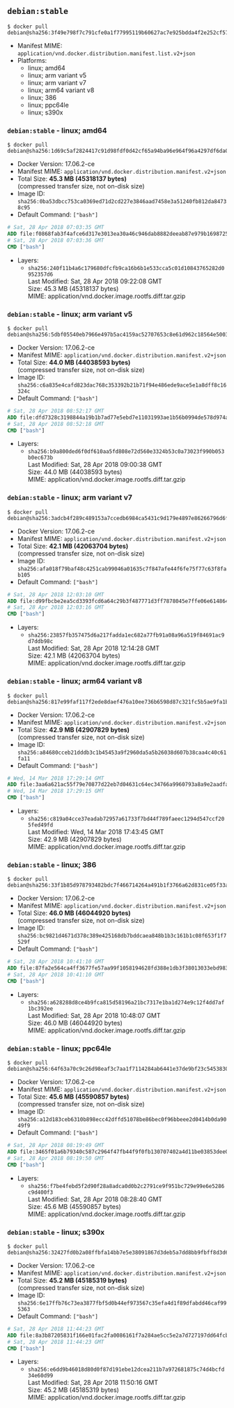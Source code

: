 ## `debian:stable`

```console
$ docker pull debian@sha256:3f49e798f7c791cfe0a1f77995119b60627ac7e925bdda4f2e252cf5702ad389
```

-	Manifest MIME: `application/vnd.docker.distribution.manifest.list.v2+json`
-	Platforms:
	-	linux; amd64
	-	linux; arm variant v5
	-	linux; arm variant v7
	-	linux; arm64 variant v8
	-	linux; 386
	-	linux; ppc64le
	-	linux; s390x

### `debian:stable` - linux; amd64

```console
$ docker pull debian@sha256:1d69c5af2824417c91d98fdf0d42cf65a94ba96e964f96a4297df6da04483f2a
```

-	Docker Version: 17.06.2-ce
-	Manifest MIME: `application/vnd.docker.distribution.manifest.v2+json`
-	Total Size: **45.3 MB (45318137 bytes)**  
	(compressed transfer size, not on-disk size)
-	Image ID: `sha256:0ba53dbcc753ca0369ed71d2cd227e3846aad7458e3a51240fb812da84738c95`
-	Default Command: `["bash"]`

```dockerfile
# Sat, 28 Apr 2018 07:03:35 GMT
ADD file:f0868fab3f4afce6d317e3013ea30a46c946dab8882deeab87e979b169872524 in / 
# Sat, 28 Apr 2018 07:03:36 GMT
CMD ["bash"]
```

-	Layers:
	-	`sha256:240f11b4a6c179680dfcfb9ca16b6b1e533cca5c01d10843765282d0952357d6`  
		Last Modified: Sat, 28 Apr 2018 09:22:08 GMT  
		Size: 45.3 MB (45318137 bytes)  
		MIME: application/vnd.docker.image.rootfs.diff.tar.gzip

### `debian:stable` - linux; arm variant v5

```console
$ docker pull debian@sha256:5dbf05540eb7966e497b5ac4159ac52707653c8e61d962c18564e5003b702298
```

-	Docker Version: 17.06.2-ce
-	Manifest MIME: `application/vnd.docker.distribution.manifest.v2+json`
-	Total Size: **44.0 MB (44038593 bytes)**  
	(compressed transfer size, not on-disk size)
-	Image ID: `sha256:c6a835e4cafd823dac768c353392b21b71f94e486ede9ace5e1a8dff8c16324c`
-	Default Command: `["bash"]`

```dockerfile
# Sat, 28 Apr 2018 08:52:17 GMT
ADD file:dfd7328c3198844a19b1b7ad77e5ebd7e11031993ae1b56b0994de578d974a50 in / 
# Sat, 28 Apr 2018 08:52:18 GMT
CMD ["bash"]
```

-	Layers:
	-	`sha256:b9a800ded6f0df610aa5fd808e72d560e3324b53c0a73023f990b053b0ec673b`  
		Last Modified: Sat, 28 Apr 2018 09:00:38 GMT  
		Size: 44.0 MB (44038593 bytes)  
		MIME: application/vnd.docker.image.rootfs.diff.tar.gzip

### `debian:stable` - linux; arm variant v7

```console
$ docker pull debian@sha256:3adcb4f289c489153a7ccedb6984ca5431c9d179e4897e86266796d6fc1c0f14
```

-	Docker Version: 17.06.2-ce
-	Manifest MIME: `application/vnd.docker.distribution.manifest.v2+json`
-	Total Size: **42.1 MB (42063704 bytes)**  
	(compressed transfer size, not on-disk size)
-	Image ID: `sha256:afa018f79baf48c4251cab99046a01635c7f847afe44f6fe75f77c63f8fab105`
-	Default Command: `["bash"]`

```dockerfile
# Sat, 28 Apr 2018 12:03:10 GMT
ADD file:d99fbcbe2ea5cd3393fcd6a64c29b3f487771d3ff7878045e7ffe06e61486437 in / 
# Sat, 28 Apr 2018 12:03:16 GMT
CMD ["bash"]
```

-	Layers:
	-	`sha256:23857fb357475d6a217fadda1ec682a77fb91a08a96a519f84691ac9d7ddb98c`  
		Last Modified: Sat, 28 Apr 2018 12:14:28 GMT  
		Size: 42.1 MB (42063704 bytes)  
		MIME: application/vnd.docker.image.rootfs.diff.tar.gzip

### `debian:stable` - linux; arm64 variant v8

```console
$ docker pull debian@sha256:817e99faf117f2ede8daef476a10ee736b6598d87c321fc5b5ae9fa1bd8c630c
```

-	Docker Version: 17.06.2-ce
-	Manifest MIME: `application/vnd.docker.distribution.manifest.v2+json`
-	Total Size: **42.9 MB (42907829 bytes)**  
	(compressed transfer size, not on-disk size)
-	Image ID: `sha256:a84680cceb21dddb3c1b45453a9f2960da5a5b26038d607b38caa4c40c61fa11`
-	Default Command: `["bash"]`

```dockerfile
# Wed, 14 Mar 2018 17:29:14 GMT
ADD file:3aa6a621ac55f79e70877d22eb7d04631c64ec34766a9960793a8a9e2aadfa50 in / 
# Wed, 14 Mar 2018 17:29:15 GMT
CMD ["bash"]
```

-	Layers:
	-	`sha256:c819a04cce37eadab72957a61733f7bd44f789faeec1294d547ccf205fed49fd`  
		Last Modified: Wed, 14 Mar 2018 17:43:45 GMT  
		Size: 42.9 MB (42907829 bytes)  
		MIME: application/vnd.docker.image.rootfs.diff.tar.gzip

### `debian:stable` - linux; 386

```console
$ docker pull debian@sha256:33f1b85d978793482bdc7f466714264a491b1f3766a62d831ce05f33a1bf2a51
```

-	Docker Version: 17.06.2-ce
-	Manifest MIME: `application/vnd.docker.distribution.manifest.v2+json`
-	Total Size: **46.0 MB (46044920 bytes)**  
	(compressed transfer size, not on-disk size)
-	Image ID: `sha256:bc9821d4671d378c389e425168db7bddcaea848b1b3c161b1c08f653f1f7529f`
-	Default Command: `["bash"]`

```dockerfile
# Sat, 28 Apr 2018 10:41:10 GMT
ADD file:87fa2e564ca4ff3677fe57aa99f1058194628fd388e1db3f38013033ebd983a6 in / 
# Sat, 28 Apr 2018 10:41:10 GMT
CMD ["bash"]
```

-	Layers:
	-	`sha256:a628288d8ce4b9fca815d58196a21bc7317e1ba1d274e9c12f4dd7af1bc392ee`  
		Last Modified: Sat, 28 Apr 2018 10:48:07 GMT  
		Size: 46.0 MB (46044920 bytes)  
		MIME: application/vnd.docker.image.rootfs.diff.tar.gzip

### `debian:stable` - linux; ppc64le

```console
$ docker pull debian@sha256:64f63a70c9c26d98eaf3c7aa1f7114284ab6441e37de9bf23c54538307b266f5
```

-	Docker Version: 17.06.2-ce
-	Manifest MIME: `application/vnd.docker.distribution.manifest.v2+json`
-	Total Size: **45.6 MB (45590857 bytes)**  
	(compressed transfer size, not on-disk size)
-	Image ID: `sha256:a12d183ceb6310b898ecc42dffd51078be86bec0f96bbeee2d0414b0da9049f9`
-	Default Command: `["bash"]`

```dockerfile
# Sat, 28 Apr 2018 08:19:49 GMT
ADD file:3465f01a6b79340c587c2964f47fb44f9f0fb130707402a4d11be03853dee058 in / 
# Sat, 28 Apr 2018 08:19:50 GMT
CMD ["bash"]
```

-	Layers:
	-	`sha256:f7be4febd5f2d90f28a8adca0d0b2c2791ce9f951bc729e99e6e5286c9d400f3`  
		Last Modified: Sat, 28 Apr 2018 08:28:40 GMT  
		Size: 45.6 MB (45590857 bytes)  
		MIME: application/vnd.docker.image.rootfs.diff.tar.gzip

### `debian:stable` - linux; s390x

```console
$ docker pull debian@sha256:32427fd0b2a08ffbfa14bb7e5e38091867d3deb5a7dd8bb9fbff8d3d6774dd79
```

-	Docker Version: 17.06.2-ce
-	Manifest MIME: `application/vnd.docker.distribution.manifest.v2+json`
-	Total Size: **45.2 MB (45185319 bytes)**  
	(compressed transfer size, not on-disk size)
-	Image ID: `sha256:6e17ffb76c73ea3877fbf5d0b44ef973567c35efa4d1f89dfabdd46caf995363`
-	Default Command: `["bash"]`

```dockerfile
# Sat, 28 Apr 2018 11:44:23 GMT
ADD file:8a3b87205831f166e01fac2fa0086161f7a284ae5cc5e2a7d727197dd64fcb2a in / 
# Sat, 28 Apr 2018 11:44:23 GMT
CMD ["bash"]
```

-	Layers:
	-	`sha256:e6dd9b46018d80d0f87d191ebe12dcea211b7a972681875c74d4bcfd34e60d99`  
		Last Modified: Sat, 28 Apr 2018 11:50:16 GMT  
		Size: 45.2 MB (45185319 bytes)  
		MIME: application/vnd.docker.image.rootfs.diff.tar.gzip
